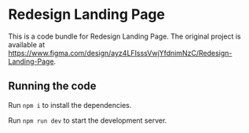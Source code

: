 
  # Redesign Landing Page

  This is a code bundle for Redesign Landing Page. The original project is available at https://www.figma.com/design/ayz4LFIsssVwjYfdnimNzC/Redesign-Landing-Page.

  ## Running the code

  Run `npm i` to install the dependencies.

  Run `npm run dev` to start the development server.
  